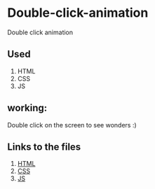 # Double-click-animation
Double click animation

## Used
1. HTML
2. CSS
3. JS

## working:

Double click on the screen to see wonders :)

## Links to the files

1. [HTML](https://github.com/IndranjanaChatterjee/Double-click-animation/blob/main/index.html)
2. [CSS](https://github.com/IndranjanaChatterjee/Double-click-animation/blob/main/style.css)
3. [JS](https://github.com/IndranjanaChatterjee/Double-click-animation/blob/main/script.js)
